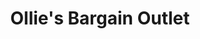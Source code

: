 ---
title: "Ollie's Bargain Outlet"
url: /saint-marys/ollies-bargain-outlet/
shop: variety store
---